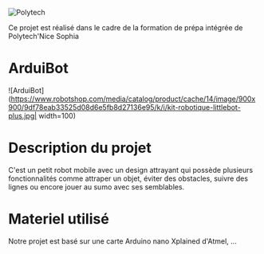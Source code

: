 ![Polytech](http://www.polytechnice.fr/jahia/jsp/jahia/templates/inc/img/polytech_nice-sophia.png)

Ce projet est réalisé dans le cadre de la formation de prépa intégrée de Polytech'Nice Sophia

# ArduiBot

![ArduiBot](https://www.robotshop.com/media/catalog/product/cache/14/image/900x900/9df78eab33525d08d6e5fb8d27136e95/k/i/kit-robotique-littlebot-plus.jpg| width=100)



# Description du projet

C'est un petit robot mobile avec un design attrayant qui possède plusieurs fonctionnalités comme attraper un objet, éviter des obstacles, suivre des lignes ou encore jouer au sumo avec ses semblables.

# Materiel utilisé

Notre projet est basé sur une carte Arduino nano Xplained d'Atmel, ...
